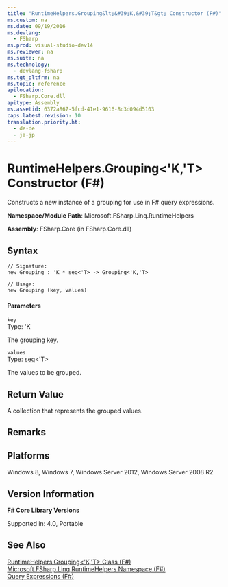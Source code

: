 ```yaml
---
title: "RuntimeHelpers.Grouping&lt;&#39;K,&#39;T&gt; Constructor (F#)"
ms.custom: na
ms.date: 09/19/2016
ms.devlang: 
  - FSharp
ms.prod: visual-studio-dev14
ms.reviewer: na
ms.suite: na
ms.technology: 
  - devlang-fsharp
ms.tgt_pltfrm: na
ms.topic: reference
apilocation: 
  - FSharp.Core.dll
apitype: Assembly
ms.assetid: 6372a867-5fcd-41e1-9616-8d3d094d5103
caps.latest.revision: 10
translation.priority.ht: 
  - de-de
  - ja-jp
---
```

# RuntimeHelpers.Grouping&lt;&#39;K,&#39;T&gt; Constructor (F#)
Constructs a new instance of a grouping for use in F# query expressions.  
  
 **Namespace/Module Path**: Microsoft.FSharp.Linq.RuntimeHelpers  
  
 **Assembly**: FSharp.Core (in FSharp.Core.dll)  
  
## Syntax  
  
```  
// Signature:  
new Grouping : 'K * seq<'T> -> Grouping<'K,'T>  
  
// Usage:  
new Grouping (key, values)  
```  
  
#### Parameters  
 `key`  
 Type: 'K  
  
 The grouping key.  
  
 `values`  
 Type: [seq](../vs140/Collections.seq--T--Type-Abbreviation--F#-.md)<'T>  
  
 The values to be grouped.  
  
## Return Value  
 A collection that represents the grouped values.  
  
## Remarks  
  
## Platforms  
 Windows 8, Windows 7, Windows Server 2012, Windows Server 2008 R2  
  
## Version Information  
 **F# Core Library Versions**  
  
 Supported in: 4.0, Portable  
  
## See Also  
 [RuntimeHelpers.Grouping<'K,'T> Class (F#)](../vs140/RuntimeHelpers.Grouping--K--T--Class--F#-.md)   
 [Microsoft.FSharp.Linq.RuntimeHelpers Namespace (F#)](../vs140/Microsoft.FSharp.Linq.RuntimeHelpers-Namespace--F#-.md)   
 [Query Expressions (F#)](../Topic/Query%20Expressions%20\(F%23\).md)
